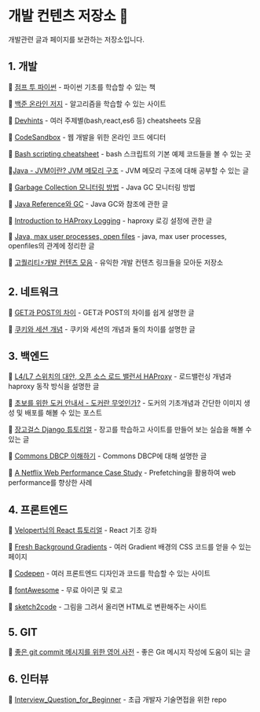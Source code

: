 # 개발 컨텐츠 저장소 💾

개발관련 글과 페이지를 보관하는 저장소입니다.

## 1. 개발

💾 [점프 투 파이썬](https://wikidocs.net/book/1) - 파이썬 기초를 학습할 수 있는 책

💾 [백준 온라인 저지](https://www.acmicpc.net/) - 알고리즘을 학습할 수 있는 사이트

💾 [Devhints](https://devhints.io/) - 여러 주제별(bash,react,es6 등) cheatsheets 모음

💾 [CodeSandbox](https://codesandbox.io) - 웹 개발을 위한 온라인 코드 에디터

💾 [Bash scripting cheatsheet](https://devhints.io/bash.html) - bash 스크립트의 기본 예제 코드들을 볼 수 있는 곳

💾[Java - JVM이란? JVM 메모리 구조](https://coding-start.tistory.com/205) - JVM 메모리 구조에 대해 공부할 수 있는 글

💾 [Garbage Collection 모니터링 방법](https://d2.naver.com/helloworld/6043) - Java GC 모니터링 방법

💾 [Java Reference와 GC](https://d2.naver.com/helloworld/329631) - Java GC와 참조에 관한 글

💾 [Introduction to HAProxy Logging](https://www.haproxy.com/blog/introduction-to-haproxy-logging/) - haproxy 로깅 설정에 관한 글

💾 [Java, max user processes, open files](http://woowabros.github.io/experience/2018/04/17/linux-maxuserprocess-openfiles.html) - java, max user processes, openfiles의 관계에 정리한 글

💾 [고퀄리티⚡개발 컨텐츠 모음](https://github.com/Integerous/goQuality-dev-contents) - 유익한 개발 컨텐츠 링크들을 모아둔 저장소

## 2. 네트워크

💾 [GET과 POST의 차이](https://blog.outsider.ne.kr/312#footnote_312_1) - GET과 POST의 차이를 쉽게 설명한 글

💾 [쿠키와 세션 개념](https://interconnection.tistory.com/m/74) - 쿠키와 세션의 개념과 둘의 차이를 설명한 글

## 3. 백엔드

💾 [L4/L7 스위치의 대안, 오픈 소스 로드 밸런서 HAProxy](https://d2.naver.com/helloworld/284659) - 로드밸런싱 개념과 haproxy 동작 방식을 설명한 글

💾 [초보를 위한 도커 안내서 - 도커란 무엇인가?](https://subicura.com/2017/01/19/docker-guide-for-beginners-1.html) - 도커의 기초개념과 간단한 이미지 생성 및 배포를 해볼 수 있는 포스트

💾 [장고걸스 Django 튜토리얼](https://tutorial.djangogirls.org/ko/) - 장고를 학습하고 사이트를 만들어 보는 실습을 해볼 수 있는 글

💾 [Commons DBCP 이해하기](https://d2.naver.com/helloworld/5102792) - Commons DBCP에 대해 설명한 글

💾 [A Netflix Web Performance Case Study](https://medium.com/dev-channel/a-netflix-web-performance-case-study-c0bcde26a9d9) - Prefetching을 활용하여 web performance를 향상한 사례

## 4. 프론트엔드

💾 [Velopert님의 React 튜토리얼](https://velopert.com/reactjs-tutorials) - React 기초 강좌

💾 [Fresh Background Gradients](https://webgradients.com) - 여러 Gradient 배경의 CSS 코드를 얻을 수 있는 페이지

💾 [Codepen](https://codepen.io/) - 여러 프론트엔드 디자인과 코드를 학습할 수 있는 사이트

💾 [fontAwesome](https://fontawesome.com/) - 무료 아이콘 및 로고

💾 [sketch2code](https://sketch2code.azurewebsites.net/) - 그림을 그려서 올리면 HTML로 변환해주는 사이트

## 5. GIT

💾 [좋은 git commit 메시지를 위한 영어 사전](https://blog.ull.im/engineering/2019/03/10/logs-on-git.html) - 좋은 Git 메시지 작성에 도움이 되는 글

## 6. 인터뷰

💾 [Interview_Question_for_Beginner](https://github.com/JaeYeopHan/Interview_Question_for_Beginner) - 초급 개발자 기술면접을 위한 repo

